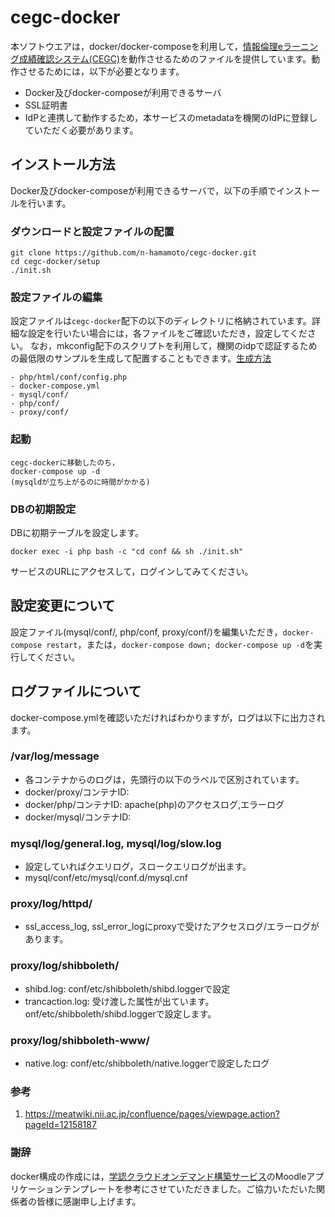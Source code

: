 # cegc-docker
本ソフトウエアは，docker/docker-composeを利用して，[情報倫理eラーニング成績確認システム(CEGC)](https://github.com/n-hamamoto/cegc)を動作させるためのファイルを提供しています。動作させるためには，以下が必要となります。
 - Docker及びdocker-composeが利用できるサーバ
 - SSL証明書
 - IdPと連携して動作するため，本サービスのmetadataを機関のIdPに登録していただく必要があります。

## インストール方法
Docker及びdocker-composeが利用できるサーバで，以下の手順でインストールを行います。
### ダウンロードと設定ファイルの配置
```
git clone https://github.com/n-hamamoto/cegc-docker.git
cd cegc-docker/setup
./init.sh
```
### 設定ファイルの編集  
設定ファイルは``cegc-docker``配下の以下のディレクトリに格納されています。詳細な設定を行いたい場合には，各ファイルをご確認いただき，設定してください。
なお，mkconfig配下のスクリプトを利用して，機関のidpで認証するための最低限のサンプルを生成して配置することもできます。[生成方法](./mkconfig)
```
- php/html/conf/config.php
- docker-compose.yml
- mysql/conf/
- php/conf/
- proxy/conf/
```


### 起動
```
cegc-dockerに移動したのち，
docker-compose up -d
(mysqldが立ち上がるのに時間がかかる)
```
### DBの初期設定
DBに初期テーブルを設定します。
```
docker exec -i php bash -c "cd conf && sh ./init.sh"
```
サービスのURLにアクセスして，ログインしてみてください。

## 設定変更について
設定ファイル(mysql/conf/, php/conf, proxy/conf/)を編集いただき，``docker-compose restart``，または，``docker-compose down; docker-compose up -d``を実行してください。

## ログファイルについて
docker-compose.ymlを確認いただければわかりますが，ログは以下に出力されます。

### /var/log/message
 - 各コンテナからのログは，先頭行の以下のラベルで区別されています。
  - docker/proxy/コンテナID:
  - docker/php/コンテナID: apache(php)のアクセスログ,エラーログ
  - docker/mysql/コンテナID:
### mysql/log/general.log, mysql/log/slow.log
 - 設定していればクエリログ，スロークエリログが出ます。
  - mysql/conf/etc/mysql/conf.d/mysql.cnf
### proxy/log/httpd/
 - ssl_access_log, ssl_error_logにproxyで受けたアクセスログ/エラーログがあります。
### proxy/log/shibboleth/
 - shibd.log: conf/etc/shibboleth/shibd.loggerで設定
 - trancaction.log: 受け渡した属性が出ています。onf/etc/shibboleth/shibd.loggerで設定します。
### proxy/log/shibboleth-www/
 - native.log: conf/etc/shibboleth/native.loggerで設定したログ
 
### 参考
1. https://meatwiki.nii.ac.jp/confluence/pages/viewpage.action?pageId=12158187

### 謝辞
docker構成の作成には，[学認クラウドオンデマンド構築サービス](https://cloud.gakunin.jp/ocs/)のMoodleアプリケーションテンプレートを参考にさせていただきました。ご協力いただいた関係者の皆様に感謝申し上げます。
